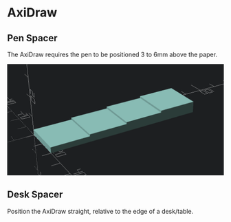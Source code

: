 # AxiDraw

## Pen Spacer

The AxiDraw requires the pen to be positioned 3 to 6mm above the paper. 

![image](images/render.png)

## Desk Spacer

Position the AxiDraw straight, relative to the edge of a desk/table.
